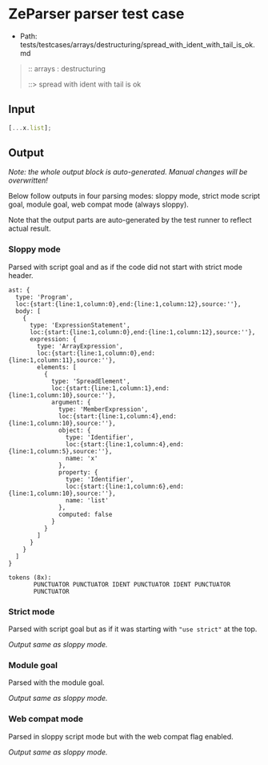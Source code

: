 # ZeParser parser test case

- Path: tests/testcases/arrays/destructuring/spread_with_ident_with_tail_is_ok.md

> :: arrays : destructuring
>
> ::> spread with ident with tail is ok

## Input

`````js
[...x.list];
`````

## Output

_Note: the whole output block is auto-generated. Manual changes will be overwritten!_

Below follow outputs in four parsing modes: sloppy mode, strict mode script goal, module goal, web compat mode (always sloppy).

Note that the output parts are auto-generated by the test runner to reflect actual result.

### Sloppy mode

Parsed with script goal and as if the code did not start with strict mode header.

`````
ast: {
  type: 'Program',
  loc:{start:{line:1,column:0},end:{line:1,column:12},source:''},
  body: [
    {
      type: 'ExpressionStatement',
      loc:{start:{line:1,column:0},end:{line:1,column:12},source:''},
      expression: {
        type: 'ArrayExpression',
        loc:{start:{line:1,column:0},end:{line:1,column:11},source:''},
        elements: [
          {
            type: 'SpreadElement',
            loc:{start:{line:1,column:1},end:{line:1,column:10},source:''},
            argument: {
              type: 'MemberExpression',
              loc:{start:{line:1,column:4},end:{line:1,column:10},source:''},
              object: {
                type: 'Identifier',
                loc:{start:{line:1,column:4},end:{line:1,column:5},source:''},
                name: 'x'
              },
              property: {
                type: 'Identifier',
                loc:{start:{line:1,column:6},end:{line:1,column:10},source:''},
                name: 'list'
              },
              computed: false
            }
          }
        ]
      }
    }
  ]
}

tokens (8x):
       PUNCTUATOR PUNCTUATOR IDENT PUNCTUATOR IDENT PUNCTUATOR
       PUNCTUATOR
`````

### Strict mode

Parsed with script goal but as if it was starting with `"use strict"` at the top.

_Output same as sloppy mode._

### Module goal

Parsed with the module goal.

_Output same as sloppy mode._

### Web compat mode

Parsed in sloppy script mode but with the web compat flag enabled.

_Output same as sloppy mode._
